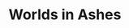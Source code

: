 ---
title: Worlds in Ashes
artist: JSTN & Echod
site: Soundcloud
source-url: https://soundcloud.com/jstnchng/omfg2k19
source: 550814364
---